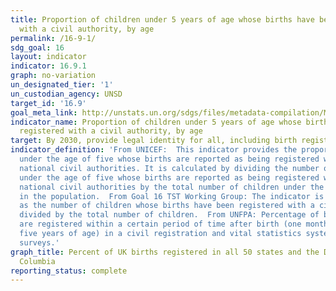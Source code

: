 ```yaml
---
title: Proportion of children under 5 years of age whose births have been registered
  with a civil authority, by age
permalink: /16-9-1/
sdg_goal: 16
layout: indicator
indicator: 16.9.1
graph: no-variation
un_designated_tier: '1'
un_custodian_agency: UNSD
target_id: '16.9'
goal_meta_link: http://unstats.un.org/sdgs/files/metadata-compilation/Metadata-Goal-16.pdf
indicator_name: Proportion of children under 5 years of age whose births have been
  registered with a civil authority, by age
target: By 2030, provide legal identity for all, including birth registration.
indicator_definition: 'From UNICEF:  This indicator provides the proportion of children
  under the age of five whose births are reported as being registered with the relevant
  national civil authorities. It is calculated by dividing the number of children
  under the age of five whose births are reported as being registered with the relevant
  national civil authorities by the total number of children under the age of five
  in the population.  From Goal 16 TST Working Group: The indicator is calculated
  as the number of children whose births have been registered with a civil authority
  divided by the total number of children.  From UNFPA: Percentage of births that
  are registered within a certain period of time after birth (one month, one year,
  five years of age) in a civil registration and vital statistics system or from household
  surveys.'
graph_title: Percent of UK births registered in all 50 states and the District of
  Columbia
reporting_status: complete
---
```

